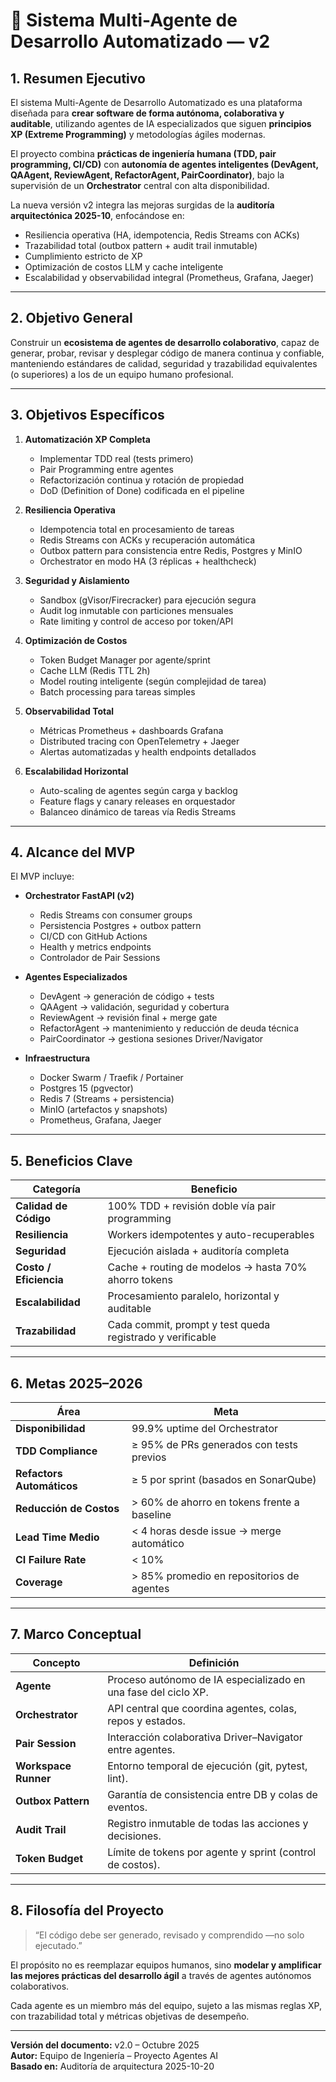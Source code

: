 # 🧠 Sistema Multi-Agente de Desarrollo Automatizado — v2

## 1. Resumen Ejecutivo

El sistema Multi-Agente de Desarrollo Automatizado es una plataforma diseñada para **crear software de forma autónoma, colaborativa y auditable**, utilizando agentes de IA especializados que siguen **principios XP (Extreme Programming)** y metodologías ágiles modernas.

El proyecto combina **prácticas de ingeniería humana (TDD, pair programming, CI/CD)** con **autonomía de agentes inteligentes (DevAgent, QAAgent, ReviewAgent, RefactorAgent, PairCoordinator)**, bajo la supervisión de un **Orchestrator** central con alta disponibilidad.

La nueva versión v2 integra las mejoras surgidas de la **auditoría arquitectónica 2025-10**, enfocándose en:

- Resiliencia operativa (HA, idempotencia, Redis Streams con ACKs)
- Trazabilidad total (outbox pattern + audit trail inmutable)
- Cumplimiento estricto de XP
- Optimización de costos LLM y cache inteligente
- Escalabilidad y observabilidad integral (Prometheus, Grafana, Jaeger)

---

## 2. Objetivo General

Construir un **ecosistema de agentes de desarrollo colaborativo**, capaz de generar, probar, revisar y desplegar código de manera continua y confiable, manteniendo estándares de calidad, seguridad y trazabilidad equivalentes (o superiores) a los de un equipo humano profesional.

---

## 3. Objetivos Específicos

1. **Automatización XP Completa**

   - Implementar TDD real (tests primero)
   - Pair Programming entre agentes
   - Refactorización continua y rotación de propiedad
   - DoD (Definition of Done) codificada en el pipeline

2. **Resiliencia Operativa**

   - Idempotencia total en procesamiento de tareas
   - Redis Streams con ACKs y recuperación automática
   - Outbox pattern para consistencia entre Redis, Postgres y MinIO
   - Orchestrator en modo HA (3 réplicas + healthcheck)

3. **Seguridad y Aislamiento**

   - Sandbox (gVisor/Firecracker) para ejecución segura
   - Audit log inmutable con particiones mensuales
   - Rate limiting y control de acceso por token/API

4. **Optimización de Costos**

   - Token Budget Manager por agente/sprint
   - Cache LLM (Redis TTL 2h)
   - Model routing inteligente (según complejidad de tarea)
   - Batch processing para tareas simples

5. **Observabilidad Total**

   - Métricas Prometheus + dashboards Grafana
   - Distributed tracing con OpenTelemetry + Jaeger
   - Alertas automatizadas y health endpoints detallados

6. **Escalabilidad Horizontal**
   - Auto-scaling de agentes según carga y backlog
   - Feature flags y canary releases en orquestador
   - Balanceo dinámico de tareas vía Redis Streams

---

## 4. Alcance del MVP

El MVP incluye:

- **Orchestrator FastAPI (v2)**

  - Redis Streams con consumer groups
  - Persistencia Postgres + outbox pattern
  - CI/CD con GitHub Actions
  - Health y metrics endpoints
  - Controlador de Pair Sessions

- **Agentes Especializados**

  - DevAgent → generación de código + tests
  - QAAgent → validación, seguridad y cobertura
  - ReviewAgent → revisión final + merge gate
  - RefactorAgent → mantenimiento y reducción de deuda técnica
  - PairCoordinator → gestiona sesiones Driver/Navigator

- **Infraestructura**
  - Docker Swarm / Traefik / Portainer
  - Postgres 15 (pgvector)
  - Redis 7 (Streams + persistencia)
  - MinIO (artefactos y snapshots)
  - Prometheus, Grafana, Jaeger

---

## 5. Beneficios Clave

| Categoría              | Beneficio                                                 |
| ---------------------- | --------------------------------------------------------- |
| **Calidad de Código**  | 100% TDD + revisión doble vía pair programming            |
| **Resiliencia**        | Workers idempotentes y auto-recuperables                  |
| **Seguridad**          | Ejecución aislada + auditoría completa                    |
| **Costo / Eficiencia** | Cache + routing de modelos → hasta 70% ahorro tokens      |
| **Escalabilidad**      | Procesamiento paralelo, horizontal y auditable            |
| **Trazabilidad**       | Cada commit, prompt y test queda registrado y verificable |

---

## 6. Metas 2025–2026

| Área                      | Meta                                        |
| ------------------------- | ------------------------------------------- |
| **Disponibilidad**        | 99.9% uptime del Orchestrator               |
| **TDD Compliance**        | ≥ 95% de PRs generados con tests previos    |
| **Refactors Automáticos** | ≥ 5 por sprint (basados en SonarQube)       |
| **Reducción de Costos**   | > 60% de ahorro en tokens frente a baseline |
| **Lead Time Medio**       | < 4 horas desde issue → merge automático    |
| **CI Failure Rate**       | < 10%                                       |
| **Coverage**              | > 85% promedio en repositorios de agentes   |

---

## 7. Marco Conceptual

| Concepto             | Definición                                                     |
| -------------------- | -------------------------------------------------------------- |
| **Agente**           | Proceso autónomo de IA especializado en una fase del ciclo XP. |
| **Orchestrator**     | API central que coordina agentes, colas, repos y estados.      |
| **Pair Session**     | Interacción colaborativa Driver–Navigator entre agentes.       |
| **Workspace Runner** | Entorno temporal de ejecución (git, pytest, lint).             |
| **Outbox Pattern**   | Garantía de consistencia entre DB y colas de eventos.          |
| **Audit Trail**      | Registro inmutable de todas las acciones y decisiones.         |
| **Token Budget**     | Límite de tokens por agente y sprint (control de costos).      |

---

## 8. Filosofía del Proyecto

> “El código debe ser generado, revisado y comprendido —no solo ejecutado.”

El propósito no es reemplazar equipos humanos, sino **modelar y amplificar las mejores prácticas del desarrollo ágil** a través de agentes autónomos colaborativos.

Cada agente es un miembro más del equipo, sujeto a las mismas reglas XP, con trazabilidad total y métricas objetivas de desempeño.

---

**Versión del documento:** v2.0 – Octubre 2025  
**Autor:** Equipo de Ingeniería – Proyecto Agentes AI  
**Basado en:** Auditoría de arquitectura 2025-10-20

